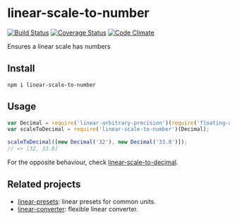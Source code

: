 # linear-scale-to-number

[![Build Status](https://travis-ci.org/javiercejudo/linear-scale-to-number.svg)](https://travis-ci.org/javiercejudo/linear-scale-to-number)
[![Coverage Status](https://coveralls.io/repos/javiercejudo/linear-scale-to-number/badge.svg?branch=master)](https://coveralls.io/r/javiercejudo/linear-scale-to-number?branch=master)
[![Code Climate](https://codeclimate.com/github/javiercejudo/linear-scale-to-number/badges/gpa.svg)](https://codeclimate.com/github/javiercejudo/linear-scale-to-number)

Ensures a linear scale has numbers

## Install

    npm i linear-scale-to-number

## Usage

```js
var Decimal = require('linear-arbitrary-precision')(require('floating-adapter'));
var scaleToDecimal = require('linear-scale-to-number')(Decimal);

scaleToDecimal([new Decimal('32'), new Decimal('33.8')]);
// => [32, 33.8]
```

For the opposite behaviour, check [linear-scale-to-decimal](https://github.com/javiercejudo/linear-scale-to-decimal).

## Related projects

- [linear-presets](https://github.com/javiercejudo/linear-presets): linear presets for common units.
- [linear-converter](https://github.com/javiercejudo/linear-converter): flexible linear converter.
